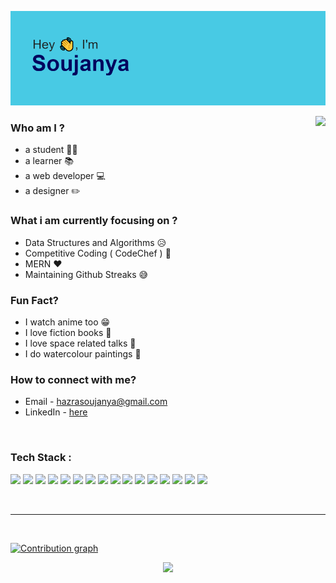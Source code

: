 
![header](https://raw.githubusercontent.com/soujo/soujo/master/header.png)

<!-- <br> -->

  <img src="https://github-readme-stats.vercel.app/api/top-langs/?username=soujo&layout=compact&theme=dark" align="right" height="180"/>

### Who am I ?

* a student &#128104;&#8205;&#127891;
* a learner &#128218;
* a web developer &#128187;
* a designer &#9999;&#65039;

### What i am currently focusing on ?

* Data Structures and Algorithms &#128549;
* Competitive Coding ( CodeChef ) &#128640;
* MERN &#10084;&#65039;
* Maintaining Github Streaks &#128517;
  
### Fun Fact?

* I watch anime too &#128513;
* I love fiction books &#128216;
* I love space related talks &#127756;
* I do watercolour paintings &#127912;

### How to connect with me?

* Email - hazrasoujanya@gmail.com
* LinkedIn - [here](https://www.linkedin.com/in/soujanya-hazra-0b33641bb/)

<br>

### Tech Stack :
<!-- <br> -->
<img src="https://img.shields.io/badge/HTML5-E34F26?style=for-the-badge&logo=html5&logoColor=white"> <img src="https://img.shields.io/badge/CSS3-1572B6?style=for-the-badge&logo=css3&logoColor=white"> <img src="https://img.shields.io/badge/Bootstrap-563D7C?style=for-the-badge&logo=bootstrap&logoColor=white"> <img src="https://img.shields.io/badge/JavaScript-323330?style=for-the-badge&logo=javascript&logoColor=F7DF1E"> <img src="https://img.shields.io/badge/Node.js-339933?style=for-the-badge&logo=nodedotjs&logoColor=white"> <img src="https://img.shields.io/badge/npm-CB3837?style=for-the-badge&logo=npm&logoColor=white"> <img src="https://img.shields.io/badge/Express.js-000000?style=for-the-badge&logo=express&logoColor=white"> <img src="https://img.shields.io/badge/Socket.io-010101?&style=for-the-badge&logo=Socket.io&logoColor=white"> <img src="https://img.shields.io/badge/Pug-E3C29B?style=for-the-badge&logo=pug&logoColor=black"> <img src="https://img.shields.io/badge/MongoDB-white?style=for-the-badge&logo=mongodb&logoColor=4EA94B"> <img src="https://img.shields.io/badge/C-00599C?style=for-the-badge&logo=c&logoColor=white"> <img src="https://img.shields.io/badge/C%2B%2B-00599C?style=for-the-badge&logo=c%2B%2B&logoColor=white"> <img src="https://img.shields.io/badge/Visual_Studio_Code-0078D4?style=for-the-badge&logo=visual%20studio%20code&logoColor=white"> <img src="https://img.shields.io/badge/Heroku-430098?style=for-the-badge&logo=heroku&logoColor=white"> <img src="https://img.shields.io/badge/Git-F05032?style=for-the-badge&logo=git&logoColor=white"> <img src="https://img.shields.io/badge/GitHub-100000?style=for-the-badge&logo=github&logoColor=white">

<br>
<hr>
<br>



[![Contribution graph](https://activity-graph.herokuapp.com/graph?username=soujo&theme=react-dark)](https://github.com/ashutosh00710/github-readme-activity-graph)




<p align="center">
    <img src="https://github-readme-streak-stats.herokuapp.com/?user=soujo&theme=dark" height="230" />
</p>



<!-- [![GitHub Stats](https://github-readme-stats.vercel.app/api/?username=soujo&count_private=true&theme=tokyonight&showicons=true)]() -->

<!-- [![trophy](https://github-profile-trophy.vercel.app/?username=soujo&theme=onedark)]((https://github.com/ryo-ma/github-profile-trophy)) -->